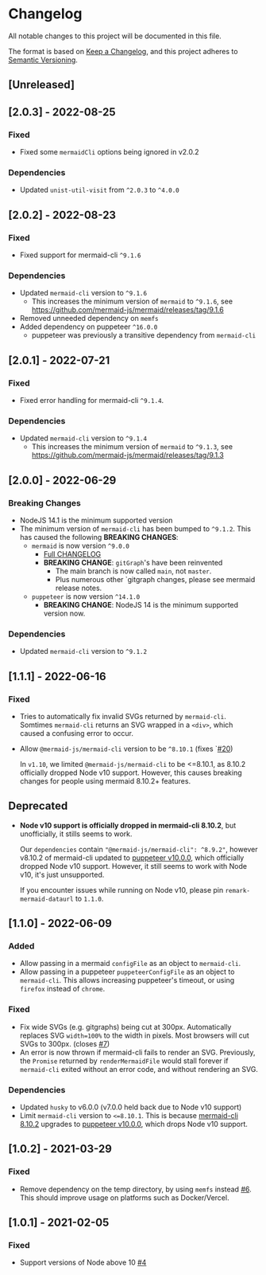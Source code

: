 # Changelog

All notable changes to this project will be documented in this file.

The format is based on [Keep a Changelog](https://keepachangelog.com/en/1.0.0/),
and this project adheres to [Semantic Versioning](https://semver.org/spec/v2.0.0.html).

## [Unreleased]

## [2.0.3] - 2022-08-25

### Fixed

- Fixed some `mermaidCli` options being ignored in v2.0.2

### Dependencies

- Updated `unist-util-visit` from `^2.0.3` to `^4.0.0`

## [2.0.2] - 2022-08-23

### Fixed

- Fixed support for mermaid-cli `^9.1.6`

### Dependencies

- Updated `mermaid-cli` version to `^9.1.6`
  - This increases the minimum version of `mermaid` to `^9.1.6`, see
    https://github.com/mermaid-js/mermaid/releases/tag/9.1.6
- Removed unneeded dependency on `memfs`
- Added dependency on puppeteer `^16.0.0`
  - puppeteer was previously a transitive dependency from `mermaid-cli`

## [2.0.1] - 2022-07-21

### Fixed

- Fixed error handling for mermaid-cli `^9.1.4`.

### Dependencies

- Updated `mermaid-cli` version to `^9.1.4`
  - This increases the minimum version of `mermaid` to `^9.1.3`, see
    https://github.com/mermaid-js/mermaid/releases/tag/9.1.3

## [2.0.0] - 2022-06-29

### Breaking Changes

- NodeJS 14.1 is the minimum supported version
- The minimum version of `mermaid-cli` has been bumped to `^9.1.2`.
  This has caused the following **BREAKING CHANGES**:
  - `mermaid` is now version `^9.0.0`
    - [Full CHANGELOG](https://github.com/mermaid-js/mermaid/releases/tag/9.0.0)
    - **BREAKING CHANGE**: `gitGraph`'s have been reinvented
      - The main branch is now called `main`, not `master`.
      - Plus numerous other `gitgraph changes, please see mermaid release notes.
  - `puppeteer` is now version `^14.1.0`
    - **BREAKING CHANGE**: NodeJS 14 is the minimum supported version now.

### Dependencies

- Updated `mermaid-cli` version to `^9.1.2`

## [1.1.1] - 2022-06-16

### Fixed

- Tries to automatically fix invalid SVGs returned by `mermaid-cli`.
  Somtimes `mermaid-cli` returns an SVG wrapped in a `<div>`, which caused a
  confusing error to occur.
- Allow `@mermaid-js/mermaid-cli` version to be `^8.10.1`
  (fixes `[#20](https://github.com/aloisklink/remark-mermaid-dataurl/issues/20))

  In `v1.10`, we limited `@mermaid-js/mermaid-cli` to be <=8.10.1, as 8.10.2 officially
  dropped Node v10 support.
  However, this causes breaking changes for people using mermaid 8.10.2+ features.

## Deprecated

- **Node v10 support is officially dropped in mermaid-cli 8.10.2**,
  but unofficially, it stills seems to work.

  Our `dependencies` contain `"@mermaid-js/mermaid-cli": ^8.9.2"`,
  however v8.10.2 of mermaid-cli updated to
  [puppeteer v10.0.0](https://github.com/mermaid-js/mermaid-cli/pull/128),
  which officially dropped Node v10 support. However, it still seems to work
  with Node v10, it's just unsupported.

  If you encounter issues while running on Node v10, please pin
  `remark-mermaid-dataurl` to `1.1.0`.

## [1.1.0] - 2022-06-09

### Added

- Allow passing in a mermaid `configFile` as an object to `mermaid-cli`.
- Allow passing in a puppeteer `puppeteerConfigFile` as an object to `mermaid-cli`.
  This allows increasing puppeteer's timeout, or using `firefox` instead of `chrome`.

### Fixed

- Fix wide SVGs (e.g. gitgraphs) being cut at 300px.
  Automatically replaces SVG `width=100%` to the width in pixels.
  Most browsers will cut SVGs to 300px. (closes [#7](https://github.com/aloisklink/remark-mermaid-dataurl/issues/7))
- An error is now thrown if mermaid-cli fails to render an SVG.
  Previously, the `Promise` returned by `renderMermaidFile` would stall forever
  if `mermaid-cli` exited without an error code, and without rendering an SVG.

### Dependencies

- Updated `husky` to v6.0.0 (v7.0.0 held back due to Node v10 support)
- Limit `mermaid-cli` version to `<=8.10.1`.
  This is because [mermaid-cli 8.10.2](https://github.com/mermaid-js/mermaid-cli/releases/tag/8.10.2)
  upgrades to [puppeteer v10.0.0](https://github.com/mermaid-js/mermaid-cli/pull/128),
  which drops Node v10 support.

## [1.0.2] - 2021-03-29

### Fixed

- Remove dependency on the temp directory, by using `memfs` instead
  [#6](https://github.com/aloisklink/remark-mermaid-dataurl/pull/6).
  This should improve usage on platforms such as Docker/Vercel.

## [1.0.1] - 2021-02-05

### Fixed

- Support versions of Node above 10 [#4](https://github.com/aloisklink/remark-mermaid-dataurl/pull/4)
